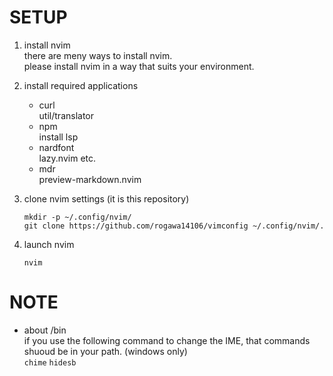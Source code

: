 # SETUP
1. install nvim  
    there are meny ways to install nvim.  
    please install nvim in a way that suits your environment.  

2. install required applications  
    - curl  
        util/translator  
    - npm  
        install lsp  
    - nardfont  
        lazy.nvim etc.  
    - mdr  
        preview-markdown.nvim  

3. clone nvim settings (it is this repository)  
    ```
    mkdir -p ~/.config/nvim/
    git clone https://github.com/rogawa14106/vimconfig ~/.config/nvim/.
    ```

4. launch nvim  
    ```
    nvim
    ```

# NOTE
* about /bin  
    if you use the following command to change the IME, that commands shuoud be in your path. (windows only)  
    `chime` `hidesb`  

